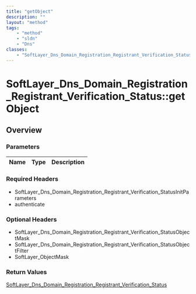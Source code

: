 ```yaml
---
title: "getObject"
description: ""
layout: "method"
tags:
    - "method"
    - "sldn"
    - "Dns"
classes:
    - "SoftLayer_Dns_Domain_Registration_Registrant_Verification_Status"
---
```

# SoftLayer_Dns_Domain_Registration_Registrant_Verification_Status::getObject
## Overview 


### Parameters 
|Name | Type | Description |
| --- | --- | --- |


### Required Headers
* SoftLayer_Dns_Domain_Registration_Registrant_Verification_StatusInitParameters
* authenticate

### Optional Headers
* SoftLayer_Dns_Domain_Registration_Registrant_Verification_StatusObjectMask
* SoftLayer_Dns_Domain_Registration_Registrant_Verification_StatusObjectFilter
* SoftLayer_ObjectMask

### Return Values
<a href='/reference/datatypes/SoftLayer_Dns_Domain_Registration_Registrant_Verification_Status'>SoftLayer_Dns_Domain_Registration_Registrant_Verification_Status </a>
